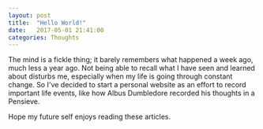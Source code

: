 ```yaml
---
layout: post
title:  "Hello World!"
date:   2017-05-01 21:41:00
categories: Thoughts
---
```


The mind is a fickle thing; it barely remembers what happened a week ago, much less a year ago. Not being able to recall what I have seen and learned about disturbs me, especially when my life is going through constant change. So I've decided to start a personal website as an effort to record important life events, like how Albus Dumbledore recorded his thoughts in a Pensieve.

Hope my future self enjoys reading these articles.